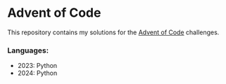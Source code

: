# Advent of Code

This repository contains my solutions for the [Advent of Code](https://adventofcode.com/) challenges.

### Languages:

- 2023: Python
- 2024: Python
